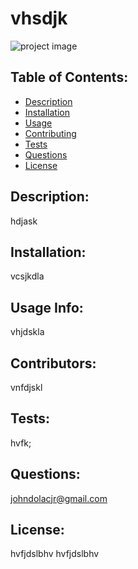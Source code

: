 
  
  # vhsdjk 

  ![project image](./imgurl.png)

  ## Table of Contents: 
  *  [Description](#description)
  *  [Installation](#installation)
  *  [Usage](#usage)
  *  [Contributing](#contributing)
  *  [Tests](#tests)
  *  [Questions](#questions)
  *  [License](#license)

  ## Description: 
  hdjask

  ## Installation:
  vcsjkdla

  ## Usage Info:
  vhjdskla

  ## Contributors:
  vnfdjskl

  ## Tests:
  hvfk;

  ## Questions:
  johndolacjr@gmail.com

  ## License:
  hvfjdslbhv
  hvfjdslbhv

